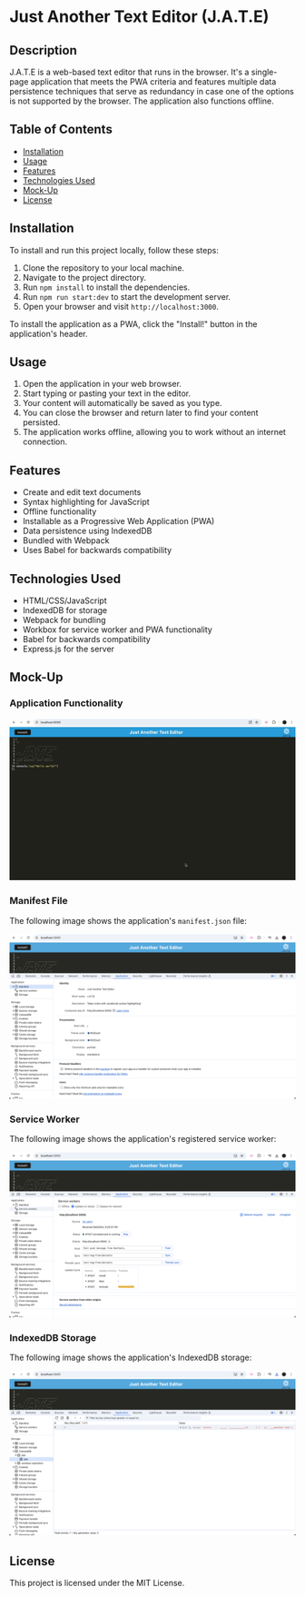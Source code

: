 # Just Another Text Editor (J.A.T.E)

## Description

J.A.T.E is a web-based text editor that runs in the browser. It's a single-page application that meets the PWA criteria and features multiple data persistence techniques that serve as redundancy in case one of the options is not supported by the browser. The application also functions offline.

## Table of Contents

- [Installation](#installation)
- [Usage](#usage)
- [Features](#features)
- [Technologies Used](#technologies-used)
- [Mock-Up](#mock-up)
- [License](#license)

## Installation

To install and run this project locally, follow these steps:

1. Clone the repository to your local machine.
2. Navigate to the project directory.
3. Run `npm install` to install the dependencies.
4. Run `npm run start:dev` to start the development server.
5. Open your browser and visit `http://localhost:3000`.

To install the application as a PWA, click the "Install!" button in the application's header.

## Usage

1. Open the application in your web browser.
2. Start typing or pasting your text in the editor.
3. Your content will automatically be saved as you type.
4. You can close the browser and return later to find your content persisted.
5. The application works offline, allowing you to work without an internet connection.

## Features

- Create and edit text documents
- Syntax highlighting for JavaScript
- Offline functionality
- Installable as a Progressive Web Application (PWA)
- Data persistence using IndexedDB
- Bundled with Webpack
- Uses Babel for backwards compatibility

## Technologies Used

- HTML/CSS/JavaScript
- IndexedDB for storage
- Webpack for bundling
- Workbox for service worker and PWA functionality
- Babel for backwards compatibility
- Express.js for the server

## Mock-Up

### Application Functionality

![Application Functionality](./client/dist/assets/images/Application%20functionality.gif)

### Manifest File

The following image shows the application's `manifest.json` file:

![Manifest File](./client/dist/assets/images/%20manifest.json%20file.gif)

### Service Worker

The following image shows the application's registered service worker:

![Service Worker](./client/dist/assets/images/registered%20service%20worker-.gif)

### IndexedDB Storage

The following image shows the application's IndexedDB storage:

![IndexedDB Storage](./client/dist/assets/images/IndexedDB%20storage-.gif)

## License

This project is licensed under the MIT License.
